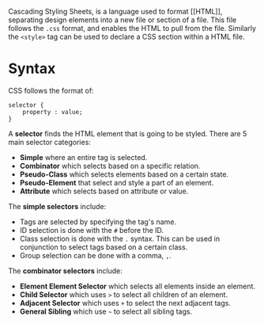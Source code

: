 Cascading Styling Sheets, is a language used to format [[HTML]], separating design elements into a new file or section of a file. This file follows the `.css` format, and enables the HTML to pull from the file. Similarly the `<style>` tag can be used to declare a CSS section within a HTML file.

# Syntax
CSS follows the format of:
```
selector {
	property : value;
}
```
A **selector** finds the HTML element that is going to be styled. There are 5 main selector categories:
- **Simple** where an entire tag is selected.
- **Combinator** which selects based on a specific relation.
- **Pseudo-Class** which selects elements based on a certain state.
- **Pseudo-Element** that select and style a part of an element.
- **Attribute** which selects based on attribute or value.

The **simple selectors** include:
- Tags are selected by specifying the tag's name.
- ID selection is done with the `#` before the ID.
- Class selection is done with the `.` syntax. This can be used in conjunction to select tags based on a certain class.
- Group selection can be done with a comma, `,`.

The **combinator selectors** include:
- **Element Element Selector** which selects all elements inside an element.
- **Child Selector** which uses `>` to select all children of an element.
- **Adjacent Selector** which uses `+` to select the next adjacent tags.
- **General Sibling** which use `~` to select all sibling tags.
